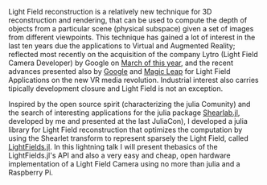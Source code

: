 Light Field reconstruction is a relatively new technique for 3D reconstruction and rendering, that can be used to compute the depth of objects from a particular scene (physical subspace) given a set of images from different viewpoints. This technique has gained a lot of interest in the last ten years due the applications to Virtual and Augmented Reality; reflected most recently on the acquisition of the company Lytro (Light Field Camera Developer) by Google on [March of this year](https://www.theverge.com/2018/3/21/17148622/google-lytro-acquisition-light-field), and the recent advances presented also by [Google](https://www.blog.google/products/google-vr/experimenting-light-fields/) and [Magic Leap](https://www.wired.com/story/magic-leap-lightwear-headset-hardware/) for Light Field Applications on the new VR media revolution. Industrial interest also carries tipically development closure and Light Field is not an exception.

Inspired by the open source spirit (characterizing the julia Comunity) and the search of interesting applications for the julia package [Shearlab.jl](https://github.com/arsenal9971/Shearlab.jl), developed by me and presented at the last JuliaCon), I developed a julia library for Light Field reconstruction that optimizes the computation by using the Shearlet transform to represent sparsely the Light Field, called [LightFields.jl](https://github.com/arsenal9971/LightFields.jl). In this lightning talk I will present thebasics of the LightFields.jl's API and also a very easy and cheap, open hardware implementation of a Light Field Camera using no more than julia and a Raspberry Pi.

